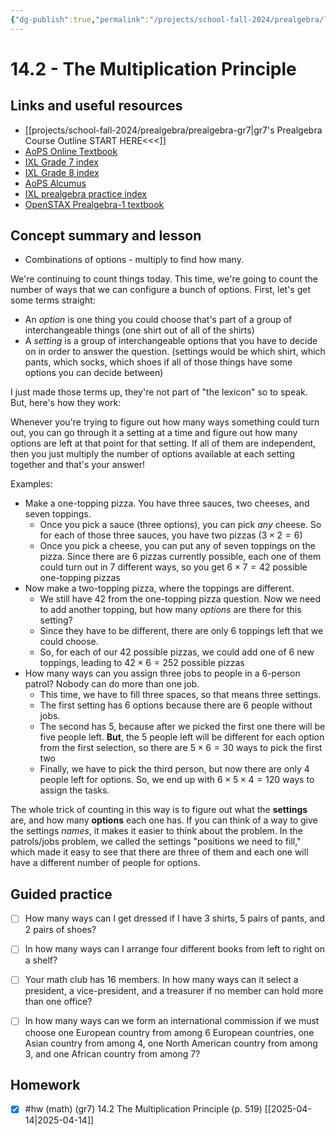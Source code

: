 ```yaml
---
{"dg-publish":true,"permalink":"/projects/school-fall-2024/prealgebra/lessons/14-2-multiplication-principle/"}
---
```



#  14.2 - The Multiplication Principle

## Links and useful resources 

- [[projects/school-fall-2024/prealgebra/prealgebra-gr7\|gr7's Prealgebra Course Outline START HERE<<<]]
- [AoPS Online Textbook](https://artofproblemsolving.com/ebooks/prealgebra-ebook/c0toc)
- [IXL Grade 7 index](https://www.ixl.com/math/grade-7)
- [IXL Grade 8 index](https://www.ixl.com/math/grade-8)
- [AoPS Alcumus](https://artofproblemsolving.com/teacher/students)
- [IXL prealgebra practice index](https://www.ixl.com/math/grade-7)
- [OpenSTAX Prealgebra-1 textbook](https://openstax.org/books/prealgebra-2e/pages/1-introduction)



## Concept summary and lesson


- Combinations of options - multiply to find how many. 

We're continuing to count things today. This time, we're going to count the number of ways that we can configure a bunch of options. First, let's get some terms straight:

- An *option* is one thing you could choose that's part of a group of interchangeable things (one shirt out of all of the shirts)
- A *setting* is a group of interchangeable options that you have to decide on in order to answer the question. (settings would be which shirt, which pants, which socks, which shoes if all of those things have some options you can decide between)

I just made those terms up, they're not part of "the lexicon" so to speak. But, here's how they work:

Whenever you're trying to figure out how many ways something could turn out, you can go through it a setting at a time and figure out how many options are left at that point for that setting. If all of them are independent, then you just multiply the number of options available at each setting together and that's your answer!

Examples:

- Make a one-topping pizza. You have three sauces, two cheeses, and seven toppings.
    - Once you pick a sauce (three options), you can pick *any* cheese. So for each of those three sauces, you have two pizzas ($3\times 2=6)$
    - Once you pick a cheese, you can put any of seven toppings on the pizza. Since there are $6$ pizzas currently possible, each one of them could turn out in $7$ different ways, so you get $6\times 7=42$ possible one-topping pizzas
- Now make a two-topping pizza, where the toppings are different.
    - We still have $42$ from the one-topping pizza question. Now we need to add another topping, but how many *options* are there for this setting?
    - Since they have to be different, there are only $6$ toppings left that we could choose.
    - So, for each of our $42$ possible pizzas, we could add one of $6$ new toppings, leading to $42\times 6=252$ possible pizzas
- How many ways can you assign three jobs to people in a 6-person patrol? Nobody can do more than one job.
    - This time, we have to fill three spaces, so that means three settings.
    - The first setting has 6 options because there are 6 people without jobs.
    - The second has 5, because after we picked the first one there will be five people left. **But**, the 5 people left will be different for each option from the first selection, so there are $5\times 6=30$ ways to pick the first two
    - Finally, we have to pick the third person, but now there are only $4$ people left for options. So, we end up with $6 \times 5 \times 4 = 120$ ways to assign the tasks.

The whole trick of counting in this way is to figure out what the **settings** are, and how many **options** each one has. If you can think of a way to give the settings *names*, it makes it easier to think about the problem. In the patrols/jobs problem, we called the settings "positions we need to fill," which made it easy to see that there are three of them and each one will have a different number of people for options.

## Guided practice

- [ ] How many ways can I get dressed if I have 3 shirts, 5 pairs of pants, and 2 pairs of shoes?  
- [ ] In how many ways can I arrange four different books from left to right on a shelf?   
- [ ] Your math club has 16 members. In how many ways can it select a president, a vice-president, and a treasurer if no member can hold more than one office?   
- [ ] In how many ways can we form an international commission if we must choose one European country from among 6 European countries, one Asian country from among 4, one North American country from among 3, and one African country from among 7?   


## Homework


- [x] #hw (math) (gr7) 14.2 The Multiplication Principle (p. 519) [[2025-04-14\|2025-04-14]]

